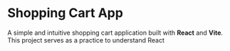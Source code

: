 # Shopping Cart App  

A simple and intuitive shopping cart application built with **React** and **Vite**. This project serves as a practice to understand React
